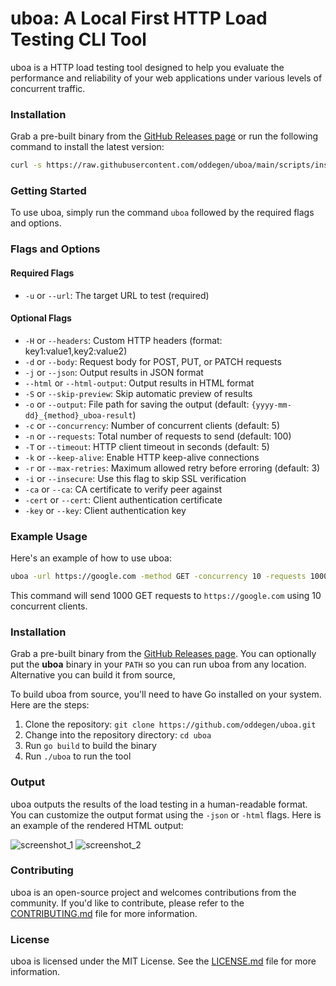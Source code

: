 **uboa: A Local First HTTP Load Testing CLI Tool**
=============================================

uboa is a HTTP load testing tool designed to help you evaluate the performance and reliability of your web applications under various levels of concurrent traffic.

### Installation

Grab a pre-built binary from the [GitHub Releases page](https://github.com/oddegen/uboa/releases) or run the following command to install the latest version:

```bash
curl -s https://raw.githubusercontent.com/oddegen/uboa/main/scripts/install.sh | bash
```
### Getting Started

To use uboa, simply run the command `uboa` followed by the required flags and options.

### Flags and Options

#### Required Flags

* `-u` or `--url`: The target URL to test (required)

#### Optional Flags

* `-H` or `--headers`: Custom HTTP headers (format: key1:value1,key2:value2)
* `-d` or `--body`: Request body for POST, PUT, or PATCH requests
* `-j` or `--json`: Output results in JSON format
* `--html` or `--html-output`: Output results in HTML format
* `-S` or `--skip-preview`: Skip automatic preview of results
* `-o` or `--output`: File path for saving the output (default: `{yyyy-mm-dd}_{method}_uboa-result`)
* `-c` or `--concurrency`: Number of concurrent clients (default: 5)
* `-n` or `--requests`: Total number of requests to send (default: 100)
* `-T` or `--timeout`: HTTP client timeout in seconds (default: 5)
* `-k` or `--keep-alive`: Enable HTTP keep-alive connections
* `-r` or `--max-retries`: Maximum allowed retry before erroring (default: 3)
* `-i` or `--insecure`: Use this flag to skip SSL verification
* `-ca` or `--ca`: CA certificate to verify peer against
* `-cert` or `--cert`: Client authentication certificate
* `-key` or `--key`: Client authentication key

### Example Usage

Here's an example of how to use uboa:
```bash
uboa -url https://google.com -method GET -concurrency 10 -requests 1000
```
This command will send 1000 GET requests to `https://google.com` using 10 concurrent clients.

### Installation  
Grab a pre-built binary from the [GitHub Releases page](https://github.com/oddegen/uboa/releases). You can optionally put the **uboa** binary in your `PATH` so you can run uboa from any location. Alternative you can build it from source,

To build uboa from source, you'll need to have Go installed on your system. Here are the steps:

1. Clone the repository: `git clone https://github.com/oddegen/uboa.git`
2. Change into the repository directory: `cd uboa`
3. Run `go build` to build the binary
4. Run `./uboa` to run the tool

### Output

uboa outputs the results of the load testing in a human-readable format. You can customize the output format using the `-json` or `-html` flags.
Here is an example of the rendered HTML output:

![screenshot_1](https://imgur.com/3oyxpH5.png)
![screenshot_2](https://i.imgur.com/T9Ak0N1.png)

### Contributing

uboa is an open-source project and welcomes contributions from the community. If you'd like to contribute, please refer to the [CONTRIBUTING.md](CONTRIBUTING.md) file for more information.

### License

uboa is licensed under the MIT License. See the [LICENSE.md](LICENSE.md) file for more information.
